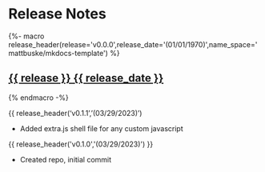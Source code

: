 # Release Notes

{%- macro release_header(release='v0.0.0',release_date='(01/01/1970)',name_space='mattbuske/mkdocs-template') %}
## <a href="https://github.com/{{ name_space }}/releases/tag/{{ release }}" target="_blank" title="{{ release }} Release" alt="{{ release }} Release">**{{ release }} {{ release_date }}**</a>
{% endmacro -%}

{{ release_header(‘v0.1.1’,’(03/29/2023)’)
- Added extra.js shell file for any custom javascript

{{ release_header('v0.1.0','(03/29/2023)') }}
- Created repo, initial commit
